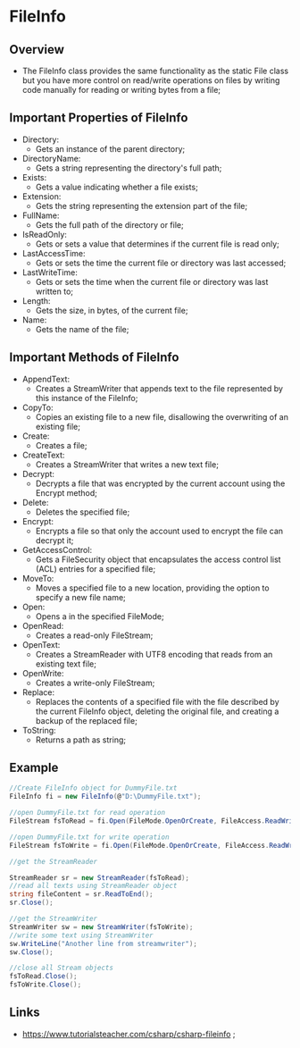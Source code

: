 # FileInfo

## Overview

- The FileInfo class provides the same functionality as the static File class but you have more control on read/write operations on files by writing code manually for reading or writing bytes from a file;

## Important Properties of FileInfo

- Directory:
  - Gets an instance of the parent directory;
- DirectoryName:
  - Gets a string representing the directory's full path;
- Exists:
  - Gets a value indicating whether a file exists;
- Extension:
  - Gets the string representing the extension part of the file;
- FullName:
  - Gets the full path of the directory or file;
- IsReadOnly:
  - Gets or sets a value that determines if the current file is read only;
- LastAccessTime:
  - Gets or sets the time the current file or directory was last accessed;
- LastWriteTime:
  - Gets or sets the time when the current file or directory was last written to;
- Length:
  - Gets the size, in bytes, of the current file;
- Name:
  - Gets the name of the file;

## Important Methods of FileInfo

- AppendText:
  - Creates a StreamWriter that appends text to the file represented by this instance of the FileInfo;
- CopyTo:
  - Copies an existing file to a new file, disallowing the overwriting of an existing file;
- Create:
  - Creates a file;
- CreateText:
  - Creates a StreamWriter that writes a new text file;
- Decrypt:
  - Decrypts a file that was encrypted by the current account using the Encrypt method;
- Delete:
  - Deletes the specified file;
- Encrypt:
  - Encrypts a file so that only the account used to encrypt the file can decrypt it;
- GetAccessControl:
  - Gets a FileSecurity object that encapsulates the access control list (ACL) entries for a specified file;
- MoveTo:
  - Moves a specified file to a new location, providing the option to specify a new file name;
- Open:
  - Opens a in the specified FileMode;
- OpenRead:
  - Creates a read-only FileStream;
- OpenText:
  - Creates a StreamReader with UTF8 encoding that reads from an existing text file;
- OpenWrite:
  - Creates a write-only FileStream;
- Replace:
  - Replaces the contents of a specified file with the file described by the current FileInfo object, deleting the original file, and creating a backup of the replaced file;
- ToString:
  - Returns a path as string;

## Example

```c#
//Create FileInfo object for DummyFile.txt
FileInfo fi = new FileInfo(@"D:\DummyFile.txt");

//open DummyFile.txt for read operation
FileStream fsToRead = fi.Open(FileMode.OpenOrCreate, FileAccess.ReadWrite , FileShare.ReadWrite);

//open DummyFile.txt for write operation
FileStream fsToWrite = fi.Open(FileMode.OpenOrCreate, FileAccess.ReadWrite, FileShare.ReadWrite);

//get the StreamReader

StreamReader sr = new StreamReader(fsToRead);
//read all texts using StreamReader object
string fileContent = sr.ReadToEnd();
sr.Close();

//get the StreamWriter
StreamWriter sw = new StreamWriter(fsToWrite);
//write some text using StreamWriter
sw.WriteLine("Another line from streamwriter");
sw.Close();

//close all Stream objects
fsToRead.Close();
fsToWrite.Close();
```

## Links

- <https://www.tutorialsteacher.com/csharp/csharp-fileinfo> ;
